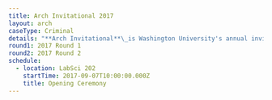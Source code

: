 ```yaml
---
title: Arch Invitational 2017
layout: arch
caseType: Criminal
details: "**Arch Invitational**\_is Washington University's annual invitational Mock Trial tournament. We are excited to host Arch 2017 on October 14th-15th, 2017."
round1: 2017 Round 1
round2: 2017 Round 2
schedule:
  - location: LabSci 202
    startTime: 2017-09-07T10:00:00.000Z
    title: Opening Ceremony
---
```



